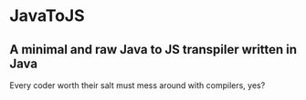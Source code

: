 # JavaToJS

## A minimal and raw Java to JS transpiler written in Java

Every coder worth their salt must mess around with compilers, yes?
